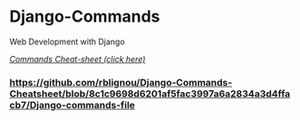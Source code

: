 # Django-Commands
Web Development with Django

_[Commands Cheat-sheet (click here)](https://github.com/rblignou/Django-Commands-Cheatsheet/blob/8c1c9698d6201af5fac3997a6a2834a3d4ffacb7/Django-commands-filel)_

### https://github.com/rblignou/Django-Commands-Cheatsheet/blob/8c1c9698d6201af5fac3997a6a2834a3d4ffacb7/Django-commands-file
